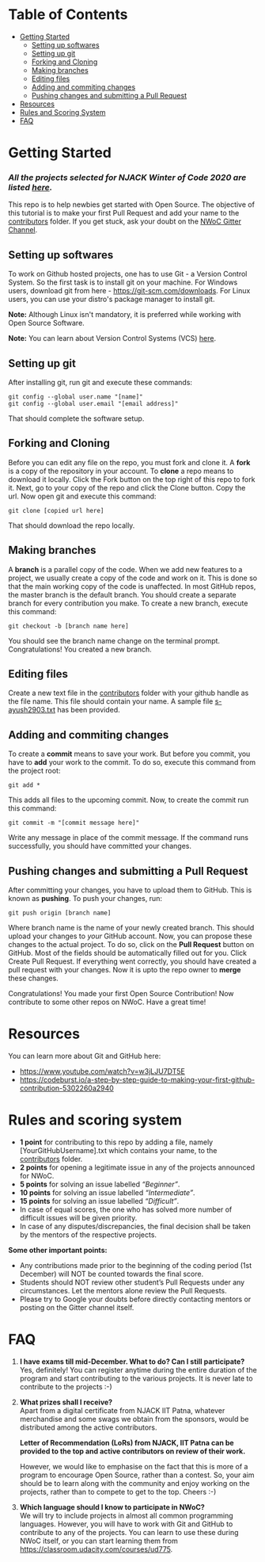 # Table of Contents

- [Getting Started](#getting-started)
    - [Setting up softwares](#setting-up-softwares)
    - [Setting up git](#setting-up-git)
    - [Forking and Cloning](#forking-and-cloning)
    - [Making branches](#making-branches)
    - [Editing files](#editing-files)
    - [Adding and commiting changes](#adding-and-commiting-changes)
    - [Pushing changes and submitting a Pull Request](#pushing-changes-and-submitting-a-pull-request)
- [Resources](#resources)
- [Rules and Scoring System](#rules-and-scoring-system)
- [FAQ](#faq)

# Getting Started

### ***All the projects selected for NJACK Winter of Code 2020 are listed [here](https://github.com/NJACKWinterOfCode).***

This repo is to help newbies get started with Open Source. The objective of this tutorial is to make your first Pull Request and add your name to the [contributors](contributors/) folder. If you get stuck, ask your doubt on the [NWoC Gitter Channel](https://gitter.im/NJACKWinterOfCode/NWoC2020).

## Setting up softwares

To work on Github hosted projects, one has to use Git - a Version Control System. So the first task is to install git on your machine. For Windows users, download git from here - https://git-scm.com/downloads. For Linux users, you can use your distro's package manager to install git.

**Note:** Although Linux isn't mandatory, it is preferred while working with Open Source Software.

**Note:** You can learn about Version Control Systems (VCS) [here](https://www.atlassian.com/git/tutorials/what-is-version-control).

## Setting up git

After installing git, run git and execute these commands:

```
git config --global user.name "[name]"
git config --global user.email "[email address]"
```

That should complete the software setup.

## Forking and Cloning

Before you can edit any file on the repo, you must fork and clone it. A **fork** is a copy of the repository in your account. To **clone** a repo means to download it locally. Click the Fork button on the top right of this repo to fork it. Next, go to your copy of the repo and click the Clone button. Copy the url. Now open git and execute this command:

```
git clone [copied url here]
```

That should download the repo locally.

## Making branches

A **branch** is a parallel copy of the code. When we add new features to a project, we usually create a copy of the code and work on it. This is done so that the main working copy of the code is unaffected. In most GitHub repos, the master branch is the default branch. You should create a separate branch for every contribution you make. To create a new branch, execute this command:

```
git checkout -b [branch name here]
```

You should see the branch name change on the terminal prompt. Congratulations! You created a new branch.


## Editing files

Create a new text file in the [contributors](contributors/) folder with your github handle as the file name. This file should contain your name. A sample file [s-ayush2903.txt](https://github.com/NJACKWinterOfCode/Get-Started-NWoC20/blob/main/contributors/s-ayush2903.txt) has been provided.

## Adding and commiting changes

To create a **commit** means to save your work. But before you commit, you have to **add** your work to the commit. To do so, execute this command from the project root:

```
git add *
```

This adds all files to the upcoming commit. Now, to create the commit run this command:

```
git commit -m "[commit message here]"
```

Write any message in place of the commit message. If the command runs successfully, you should have committed your changes.

## Pushing changes and submitting a Pull Request

After committing your changes, you have to upload them to GitHub. This is known as **pushing**. To push your changes, run:

```
git push origin [branch name]
```

Where branch name is the name of your newly created branch. This should upload your changes to *your* GitHub account. Now, you can propose these changes to the actual project. To do so, click on the **Pull Request** button on GitHub. Most of the fields should be automatically filled out for you. Click Create Pull Request. If everything went correctly, you should have created a pull request with your changes. Now it is upto the repo owner to **merge** these changes.

Congratulations! You made your first Open Source Contribution! Now contribute to some other repos on NWoC. Have a great time!

# Resources

You can learn more about Git and GitHub here:

- https://www.youtube.com/watch?v=w3jLJU7DT5E
- https://codeburst.io/a-step-by-step-guide-to-making-your-first-github-contribution-5302260a2940

# Rules and scoring system

- **1 point** for contributing to this repo by adding a file, namely [YourGitHubUsername].txt which contains your name, to the [contributors](contributors) folder.
- **2 points** for opening a legitimate issue in any of the projects announced for NWoC.
- **5 points** for solving an issue labelled *“Beginner”*.
- **10 points** for solving an issue labelled *“Intermediate”*.
- **15 points** for solving an issue labelled *“Difficult”*.
- In case of equal scores, the one who has solved more number of difficult issues will be given priority.
- In case of any disputes/discrepancies, the final decision shall be taken by the mentors of the respective projects.


**Some other important points:**

- Any contributions made prior to the beginning of the coding period (1st December) will NOT be counted towards the final score.
- Students should NOT review other student’s Pull Requests under any circumstances. Let the mentors alone review the Pull Requests.
- Please try to Google your doubts before directly contacting mentors or posting on the Gitter channel itself.


# FAQ

1. **I have exams till mid-December. What to do? Can I still participate?**  
Yes, definitely! You can register anytime during the entire duration of the program and start contributing to the various projects. It is never late to contribute to the projects :-)

1. **What prizes shall I receive?**  
Apart from a digital certificate from NJACK IIT Patna, whatever merchandise and some swags we obtain from the sponsors, would be distributed among the active contributors. 

    **Letter of Recommendation (LoRs) from NJACK, IIT Patna can be provided to the top and active contributors on review of their work.**

    However, we would like to emphasise on the fact that this is more of a program to encourage Open Source, rather than a contest. So, your aim should be to learn along with the community and enjoy working on the projects, rather than to compete to get to the top. Cheers :-)

1. **Which language should I know to participate in NWoC?**  
We will try to include projects in almost all common programming languages. However, you will have to work with Git and GitHub to contribute to any of the projects. You can learn to use these during NWoC itself, or you can start learning them from https://classroom.udacity.com/courses/ud775.
